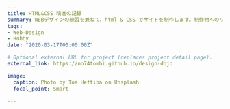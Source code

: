 ```yaml
---
title: HTML&CSS 精進の記録
summary: WEBデザインの練習を兼ねて、html & CSS でサイトを制作します。制作物へのリンク。
tags:
- Web-Design
- Hobby
date: "2020-03-17T00:00:00Z"

# Optional external URL for project (replaces project detail page).
external_link: https://no74tombi.github.io/design-dojo

image:
  caption: Photo by Toa Heftiba on Unsplash
  focal_point: Smart

---
```

